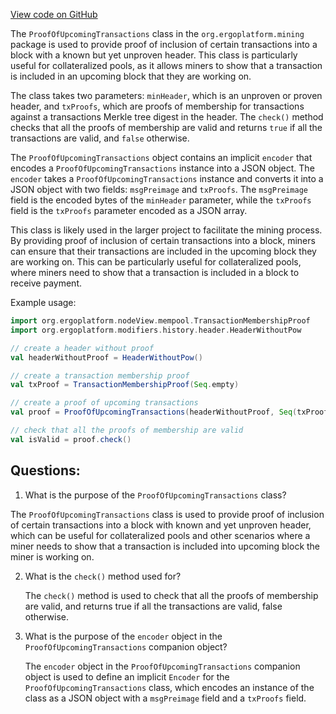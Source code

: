 [View code on GitHub](https://github.com/ergoplatform/ergo/src/main/scala/org/ergoplatform/mining/ProofOfUpcomingTransactions.scala)

The `ProofOfUpcomingTransactions` class in the `org.ergoplatform.mining` package is used to provide proof of inclusion of certain transactions into a block with a known but yet unproven header. This class is particularly useful for collateralized pools, as it allows miners to show that a transaction is included in an upcoming block that they are working on. 

The class takes two parameters: `minHeader`, which is an unproven or proven header, and `txProofs`, which are proofs of membership for transactions against a transactions Merkle tree digest in the header. The `check()` method checks that all the proofs of membership are valid and returns `true` if all the transactions are valid, and `false` otherwise.

The `ProofOfUpcomingTransactions` object contains an implicit `encoder` that encodes a `ProofOfUpcomingTransactions` instance into a JSON object. The `encoder` takes a `ProofOfUpcomingTransactions` instance and converts it into a JSON object with two fields: `msgPreimage` and `txProofs`. The `msgPreimage` field is the encoded bytes of the `minHeader` parameter, while the `txProofs` field is the `txProofs` parameter encoded as a JSON array.

This class is likely used in the larger project to facilitate the mining process. By providing proof of inclusion of certain transactions into a block, miners can ensure that their transactions are included in the upcoming block they are working on. This can be particularly useful for collateralized pools, where miners need to show that a transaction is included in a block to receive payment. 

Example usage:

```scala
import org.ergoplatform.nodeView.mempool.TransactionMembershipProof
import org.ergoplatform.modifiers.history.header.HeaderWithoutPow

// create a header without proof
val headerWithoutProof = HeaderWithoutPow()

// create a transaction membership proof
val txProof = TransactionMembershipProof(Seq.empty)

// create a proof of upcoming transactions
val proof = ProofOfUpcomingTransactions(headerWithoutProof, Seq(txProof))

// check that all the proofs of membership are valid
val isValid = proof.check()
```
## Questions: 
 1. What is the purpose of the `ProofOfUpcomingTransactions` class?
   
   The `ProofOfUpcomingTransactions` class is used to provide proof of inclusion of certain transactions into a block with known and yet unproven header, which can be useful for collateralized pools and other scenarios where a miner needs to show that a transaction is included into upcoming block the miner is working on.

2. What is the `check()` method used for?
   
   The `check()` method is used to check that all the proofs of membership are valid, and returns true if all the transactions are valid, false otherwise.

3. What is the purpose of the `encoder` object in the `ProofOfUpcomingTransactions` companion object?
   
   The `encoder` object in the `ProofOfUpcomingTransactions` companion object is used to define an implicit `Encoder` for the `ProofOfUpcomingTransactions` class, which encodes an instance of the class as a JSON object with a `msgPreimage` field and a `txProofs` field.